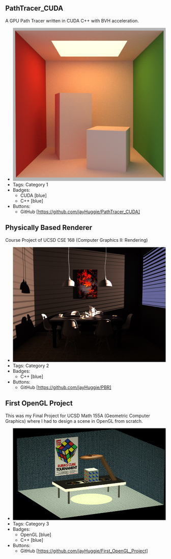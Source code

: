 ## PathTracer_CUDA
A GPU Path Tracer written in CUDA C++ with BVH acceleration.
- ![200x200](../assets/cornell_box_GPU.png)
- Tags: Category 1
- Badges:
  - CUDA [blue]
  - C++ [blue]
- Buttons:
  - GitHub [https://github.com/jayHuggie/PathTracer_CUDA]

## Physically Based Renderer
Course Project of UCSD CSE 168 (Computer Graphics II: Rendering)
- ![200x200](../assets/dining_room_PBR.jpeg)
- Tags: Category 2
- Badges:
  - C++ [blue]
- Buttons:
  - GitHub [https://github.com/jayHuggie/PBR]

## First OpenGL Project
This was my Final Project for UCSD Math 155A (Geometric Computer Graphics) where I had to design a scene in OpenGL from scratch.
- ![200x200](../assets/openGL_scene1.png)
- Tags: Category 3
- Badges:
  - OpenGL [blue]
  - C++ [blue]
- Buttons:
  - GitHub [https://github.com/jayHuggie/First_OpenGL_Project]
  
